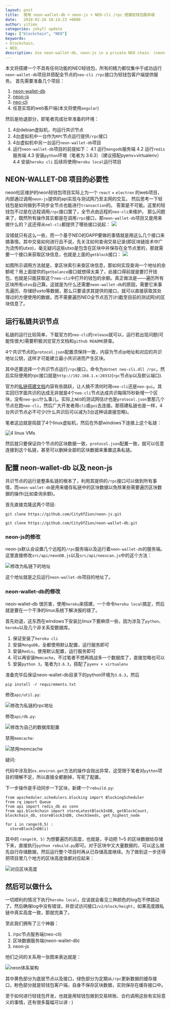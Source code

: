 ```yaml
---
layout: post
title:  使用 neon-wallet-db + neon-js + NEO-cli /rpc 搭建轻钱包服务端
date:   2018-02-26 18:14:23 +0800
author: yitimo
categories: jekyll update
tags: ["blockchain", "NEO"]
keywords:
- blockchain,
- NEO,
description: Use neon-wallet-db, neon-js in a private NEO chain. (neon-wallet for a private NEO chain)
---
```


本文将搭建一个不具有任何功能的NEO轻钱包，所有的精力都仅集中于成功运行``neon-wallet-db``项目并搭配全节点的``neo-cli /rpc``接口为轻钱包客户端提供服务。
首先需要准备几个项目：
1. [neon-wallet-db](https://github.com/CityOfZion/neon-wallet-db)
2. [neon-js](https://github.com/CityOfZion/neon-js)
3. [neo-cli](https://github.com/neo-project/neo-cli)
4. 任意实现的web客户端(本文将使用``angular``)

然后是劝退部分，即笔者完成壮举准备的环境：
1. 4台debian虚拟机，均运行共识节点
2. 4台虚拟机中一台作为``RPC``节点运行提供``/rpc``接口
3. 4台虚拟机中另一台运行``neon-wallet-db``项目
4. 运行``neon-wallet-db``项目的前提如下：
  4.1 运行``mongodb``服务端
  4.2 运行``redis``服务端
  4.3 安装``python``环境（笔者为 3.6.3）（建议搭配pyenv+virtualenv）
  4.4 安装``heroku cli`` 后续将使用``heroku local``运行项目

## NEON-WALLET-DB 项目的必要性
neon社区维护的neon轻钱包项目实际上为一个 ``react`` + ``electron`` 的web项目，内部通过调用``neon-js``提供的api实现与测试网乃至主网的交互。
然后思考一下轻钱包是如何做到不同步全节点也能进行``transaction``的。
答案是不可能。这里的轻钱包不过是在远程调用``/rpc``接口罢了，全节点由远程的``neo-cli``来维护。
那么问题来了，既然所有操作其实都是在调用``/rpc``接口，那``neon-wallet-db``项目又是用来做什么的？这还得从``nel-cli``都提供了哪些接口说起：
![](http://upload-images.jianshu.io/upload_images/4740306-eeded87466cdb4a6.png?imageMogr2/auto-orient/strip%7CimageView2/2/w/1240)

没错就只有这么一些，而一个基于NEO的DAPP要做的事情就是用这么几个接口来搞事情。其中交易如何进行且不说，先关注如何查询交易记录(即区块链技术中广为流传的utxo)，毫无疑问这些utxo是包含在区块中并保存在全节点里的，那就需要一个接口来获取区块信息，也就是上面的``getblock``接口：
![](http://upload-images.jianshu.io/upload_images/4740306-1c68e52540a2a9eb.png?imageMogr2/auto-orient/strip%7CimageView2/2/w/1240)

如图所示调用方法就是，拿区块索引来查区块信息，那如何实现查询一个地址的余额呢？用上面提供的``getbalance``接口就想得太美了，此接口得前提是要打开钱包，也就是只能获取这个``neo-cli``中打开的钱包的余额。真正做法是——遍历所有区块所有``utxo``自己算。这就是为什么还需要``neon-wallet-db``的原因，需要它来事先遍历、存储好uxto等数据，那么只要请求其提供的接口，就可以直接获取其处理过的方便使用的数据，而不需要遍历NEO全节点百万计(截至目前的测试网)的区块信息了。

## 运行私链共识节点

私链的运行比较简单，下载官方的``neo-cli``的``release``就可以，运行若出现问题(可能性很大)需要积极浏览官方文档和``github README``排查。

4个共识节点的``protocol.json``配置须保持一致，内容为节点ip地址和对应的共识地址公钥，这样才可能建立最小共识进而产生区块。

其中还要选择一个共识节点运行``/rpc``接口，命令为``dotnet neo-cli.dll /rpc``，然后实际使用的rpc接口就是``http://192.168.1.x:20332``(``rpc``节点ip以及默认端口).

官方的[私链搭建文档](http://docs.neo.org/zh-cn/node/private-chain.html)内容有些跳跃，让人搞不清何时用``neo-cli``还是``neo-gui``。其实回归字面共识的达成无非就是4个``neo-cli``节点达成共识每隔15秒新增一个区块，没有``neo-gui``什么事儿。实际上``NEO``的测试网估计也是``protocol.json``里那几个节点在跑``neo-cli``，然后广大开发者用``cli``或``gui``去连接。那搭建私链也是一样，4台共识节点必不可少(什么共识后可以减为3台这种话直接忽略)。

笔者这边就是捣鼓了4个linux虚拟机，然后在外部windows下连接上这个私链：

![4 linux VMs](/assets/images/201803/4-linux-vm.png)

然后就只要保证四个节点的区块数据一致，``protocol.json``配置一致，就可以任意连接到这个私链，甚至可以删掉全部的区块数据来重置这条私链。

## 配置 neon-wallet-db 以及 neon-js

共识节点的运行是整条私链的根本了，利用其提供的``/rpc``接口可以做到所有事情，而``neon-wallet-db``是用来缓存私链中的区块数据以免除某些需要遍历区块数据的操作(比如查询余额)。

首先直接克隆这两个项目:

```
git clone https://github.com/CityOfZion/neon-js.git

git clone https://github.com/CityOfZion/neon-wallet-db.git
```

### neon-js的修改

neon-js默认会设置几个远程的``/rpc``服务端以及运行着``neon-wallet-db``的服务端。
这里直接修改``src/api/neonDB.js``以及``src/api/neoscan.js``中的这个方法：

![修改为私链下的地址](/assets/images/201803/change-end-point-1.png)

这个地址就是之后运行``neon-wallet-db``项目的地址了。

### neon-wallet-db的修改

neon-wallet-db 很厉害，使用``heroku``来搭建，一个命令``heroku local``搞定，然后就是要在一个干净的linux系统下解决报的错了。

首先劝退，这东西在windows下安装比linux下要麻烦一些，因为涉及了``python``、``heroku``以及几个非关系型数据库。

1. 保证安装了``heroku cli``
2. 安装``MongoDB``，全都使用默认配置，运行服务即可
3. 安装``Redis``，使用默认配置，运行服务即可
4. 可以再安装``Memcache``，不过笔者不想再挑战多一个数据库了，直接忽略也可以
5. 安装``python 3``，笔者为``3.6.3``，搭配了``pyenv + virtualenv``

准备完毕后保证neon-wallet-db目录下的python环境为``3.6.3``，然后
```
pip install -r requirements.txt
```

修改``api/util.py``:

![修改为私链的rpc地址](/assets/images/201803/change-util.png)

修改``api/db.py``:

![修改为自己的数据库配置](/assets/images/201803/change-db.png)

禁用``memcache``:

![禁用memcache](/assets/images/201803/disable-memcache.png)

疑问:

代码中涉及到``os.environ.get``方法的操作会抛出异常，这受限于笔者对``python``项目的理解不足，所以直接全都删掉，写死了配置。

下一步操作是手动同步一下区块，新建一个``rebuild.py``:

```
from apscheduler.schedulers.blocking import BlockingScheduler
from rq import Queue
from api import redis_db as conn
from api.blockchain import storeLatestBlockInDB, getBlockCount, blockchain_db, storeBlockInDB, checkSeeds, get_highest_node

for i in range(0,5) :
  storeBlockInDB(i)
```

其中的 ``range(0, 5)`` 为想要遍历的高度，也就是，手动把 1~5 的区块数据给存储下来，直接执行``python rebuild.py``即可。对于区块中又大量数据的，可以这么做先自行存储数据，然后运行整个项目时再从已存储高度继续。为了做到这一步还得把项目里几个地方的区块高度值都对应起来：

![对应区块高度](/assets/images/201803/init-py.png)

## 然后可以做什么
一切顺利的情况下执行``heroku local``，应该就会看见三种颜色的log在不停跳动了。然后确保log中没有错误，并尝试访问接口``/v2/block/height``，如果高度跟私链中真实高度一致，那就完美了。

至此我们拥有了三个神器：
1. /rpc节点服务端(neo-cli)
2. 区块数据服务端(neon-wallet-db)
3. neon-js

他们之间的关系用一张图来表达就是：

![neon体系架构](/assets/images/201803/neon-flow.png)

其中黄色部分为底层节点以及接口，绿色部分为定期从``/rpc``更新数据的缓存接口，粉色部分就是轻钱包客户端，自身不保存区块数据，实则保存在缓存接口中。

至于如何进行轻钱包开发，也就是用轻钱包做到交易转账、合约调用这些有实际意义的事情，还有很多篇幅可以讲 : )